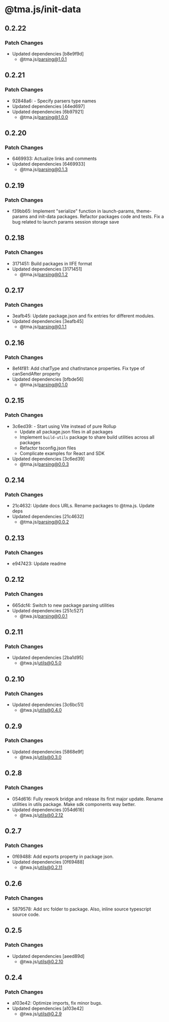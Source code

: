 # @tma.js/init-data

## 0.2.22

### Patch Changes

- Updated dependencies [b8e9f9d]
  - @tma.js/parsing@1.0.1

## 0.2.21

### Patch Changes

- 92848a6: - Specify parsers type names
- Updated dependencies [44ed697]
- Updated dependencies [6b97921]
  - @tma.js/parsing@1.0.0

## 0.2.20

### Patch Changes

- 6469933: Actualize links and comments
- Updated dependencies [6469933]
  - @tma.js/parsing@0.1.3

## 0.2.19

### Patch Changes

- f39bb65: Implement "serialize" function in launch-params, theme-params and init-data packages. Refactor packages code and tests. Fix a bug related to launch params session storage save

## 0.2.18

### Patch Changes

- 3171451: Build packages in IIFE format
- Updated dependencies [3171451]
  - @tma.js/parsing@0.1.2

## 0.2.17

### Patch Changes

- 3eafb45: Update package.json and fix entries for different modules.
- Updated dependencies [3eafb45]
  - @tma.js/parsing@0.1.1

## 0.2.16

### Patch Changes

- 8ef4f81: Add chatType and chatInstance properties. Fix type of canSendAfter property
- Updated dependencies [bfbde56]
  - @tma.js/parsing@0.1.0

## 0.2.15

### Patch Changes

- 3c6ed39: - Start using Vite instead of pure Rollup
  - Update all package.json files in all packages
  - Implement `build-utils` package to share build utilities across all packages
  - Refactor tsconfig.json files
  - Complicate examples for React and SDK
- Updated dependencies [3c6ed39]
  - @tma.js/parsing@0.0.3

## 0.2.14

### Patch Changes

- 21c4632: Update docs URLs. Rename packages to @tma.js. Update deps
- Updated dependencies [21c4632]
  - @tma.js/parsing@0.0.2

## 0.2.13

### Patch Changes

- e947423: Update readme

## 0.2.12

### Patch Changes

- 665dcf4: Switch to new package parsing utilities
- Updated dependencies [251c527]
  - @twa.js/parsing@0.0.1

## 0.2.11

### Patch Changes

- Updated dependencies [2ba1d95]
  - @twa.js/utils@0.5.0

## 0.2.10

### Patch Changes

- Updated dependencies [3c6bc51]
  - @twa.js/utils@0.4.0

## 0.2.9

### Patch Changes

- Updated dependencies [5868e9f]
  - @twa.js/utils@0.3.0

## 0.2.8

### Patch Changes

- 054d616: Fully rework bridge and release its first major update. Rename utilities in utils package. Make sdk components way better.
- Updated dependencies [054d616]
  - @twa.js/utils@0.2.12

## 0.2.7

### Patch Changes

- 0f69488: Add exports property in package json.
- Updated dependencies [0f69488]
  - @twa.js/utils@0.2.11

## 0.2.6

### Patch Changes

- 5879578: Add src folder to package. Also, inline source typescript source code.

## 0.2.5

### Patch Changes

- Updated dependencies [aeed89d]
  - @twa.js/utils@0.2.10

## 0.2.4

### Patch Changes

- a103e42: Optimize imports, fix minor bugs.
- Updated dependencies [a103e42]
  - @twa.js/utils@0.2.9
